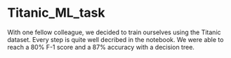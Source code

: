 # Titanic_ML_task

With one fellow colleague, we decided to train ourselves using the Titanic dataset. Every step is quite well decribed in the notebook. We were able to reach a 80% F-1 score and a 87% accuracy with a decision tree.
